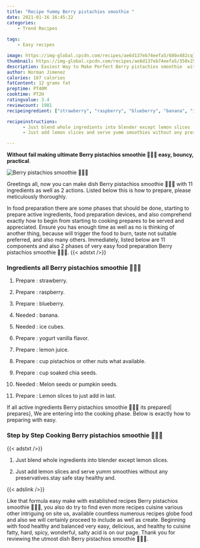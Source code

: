 ```yaml
---
title: "Recipe Yummy Berry pistachios smoothie "
date: 2021-01-16 16:45:22
categories:
    - Trend Recipes
    
tags:
    - Easy recipes

image: https://img-global.cpcdn.com/recipes/ae6d137eb74eefa5/680x482cq70/berry-pistachios-smoothie-🍓🍒🍹-recipe-main-photo.jpg
thumbnail: https://img-global.cpcdn.com/recipes/ae6d137eb74eefa5/350x250cq70/berry-pistachios-smoothie-🍓🍒🍹-recipe-main-photo.jpg
description: Easiest Way to Make Perfect Berry pistachios smoothie  with 11 ingredients and 2 stages of easy cooking.
author: Norman Jimenez
calories: 167 calories
fatContent: 12 grams fat
preptime: PT40M
cooktime: PT2H
ratingvalue: 3.4
reviewcount: 1981
recipeingredient: ["strawberry", "raspberry", "blueberry", "banana", "ice cubes", "yogurt vanilla flavor", "lemon juice", "cup pistachios or other nuts what available", "cup soaked chia seeds", "Melon seeds or pumpkin seeds", "Lemon slices to just add in last"]

recipeinstructions: 
      - Just blend whole ingredients into blender except lemon slices 
      - Just add lemon slices and serve yumm smoothies without any preservativesstay safe stay healthy and

---
```




**Without fail making ultimate Berry pistachios smoothie 🍓🍒🍹 easy, bouncy, practical**. 


![Berry pistachios smoothie 🍓🍒🍹](https://img-global.cpcdn.com/recipes/ae6d137eb74eefa5/680x482cq70/berry-pistachios-smoothie-🍓🍒🍹-recipe-main-photo.jpg "Berry pistachios smoothie 🍓🍒🍹")




Greetings all, now you can make dish Berry pistachios smoothie 🍓🍒🍹 with 11 ingredients as well as 2 actions. Listed below this is how to prepare, please meticulously thoroughly.

In food preparation there are some phases that should be done, starting to prepare active ingredients, food preparation devices, and also comprehend exactly how to begin from starting to cooking prepares to be served and appreciated. Ensure you has enough time as well as no is thinking of another thing, because will trigger the food to burn, taste not suitable preferred, and also many others. Immediately, listed below are 11 components and also 2 phases of very easy food preparation Berry pistachios smoothie 🍓🍒🍹.
{{< adstxt />}}

### Ingredients all Berry pistachios smoothie 🍓🍒🍹


1. Prepare  : strawberry.

1. Prepare  : raspberry.

1. Prepare  : blueberry.

1. Needed  : banana.

1. Needed  : ice cubes.

1. Prepare  : yogurt vanilla flavor.

1. Prepare  : lemon juice.

1. Prepare  : cup pistachios or other nuts what available.

1. Prepare  : cup soaked chia seeds.

1. Needed  : Melon seeds or pumpkin seeds.

1. Prepare  : Lemon slices to just add in last.



If all active ingredients Berry pistachios smoothie 🍓🍒🍹 its prepared| prepares}, We are entering into the cooking phase. Below is exactly how to preparing with easy.

### Step by Step Cooking Berry pistachios smoothie 🍓🍒🍹

{{< adstxt />}}


1. Just blend whole ingredients into blender except lemon slices.



1. Just add lemon slices and serve yumm smoothies without any preservatives.stay safe stay healthy and.





{{< adslink />}}

Like that formula easy make with established recipes Berry pistachios smoothie 🍓🍒🍹, you also do try to find even more recipes cuisine various other intriguing on site us, available countless numerous recipes globe food and also we will certainly proceed to include as well as create. Beginning with food healthy and balanced very easy, delicious, and healthy to cuisine fatty, hard, spicy, wonderful, salty acid is on our page. Thank you for reviewing the utmost dish Berry pistachios smoothie 🍓🍒🍹.
